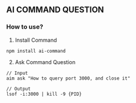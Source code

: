 ## AI COMMAND QUESTION

### How to use?

1. Install Command
```
npm install ai-command
```

2. Ask Command Question
```
// Input
aim ask "How to query port 3000, and close it"

// Output
lsof -i:3000 | kill -9 {PID}
```